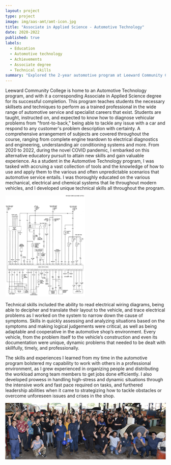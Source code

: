 ```yaml
---
layout: project
type: project
image: img/aas-amt/amt-icon.jpg
title: "Associate in Applied Science - Automotive Technology"
date: 2020-2022
published: true
labels:
  - Education
  - Automotive technology
  - Achievements
  - Associate degree
  - Technical skills
summary: "Explored the 2-year automotive program at Leeward Community College."
---
```


Leeward Community College is home to an Automotive Technology program, and with it a corresponding Associate in Applied Science degree for its successful completion. This program teaches students the necessary skillsets and techniques to perform as a trained professional in the wide range of automotive service and specialist careers that exist. Students are taught, instructed on, and expected to know how to diagnose vehicular problems from "front-to-back," being able to tackle any issue with a car and respond to any customer's problem description with certainty. A comprehensive arrangement of subjects are covered throughout the course, ranging from complete engine teardown to electrical diagnostics and engineering, understanding air conditioning systems and more.
From 2020 to 2022, during the novel COVID pandemic, I embarked on this alternative educatory pursuit to attain new skills and gain valuable experience. As a student in the Automotive Technology program, I was tasked with accruing a vast collection of tools and the knowledge of how to use and apply them to the various and often unpredictable scenarios that automotive service entails. I was thoroughly educated on the various mechanical, electrical and chemical systems that lie throughout modern vehicles, and I developed unique technical skills all throughout the program. 

<img width="250px" class="rounded float-end pe-4" class="img-fluid" src="../img/aas-amt/amt-wiring.jpg">

Technical skills included the ability to read electrical wiring diagrams, being able to decipher and translate their layout to the vehicle, and trace electrical problems as I worked on the system to narrow down the cause of symptoms. Skills in quickly assessing and analyzing situations based on the symptoms and making logical judgements were critical, as well as being adaptable and cooperative in the automotive shop’s environment. Every vehicle, from the problem itself to the vehicle’s construction and even its documentation were unique, dynamic problems that needed to be dealt with skillfully, timely, and professionally.

The skills and experiences I learned from my time in the automotive program bolstered my capability to work with others in a professional environment, as I grew experienced in organizing people and distributing the workload among team members to get jobs done efficiently. I also developed prowess in handling high-stress and dynamic situations through the intensive work and fast pace required on tasks, and furthered leadership abilities when it came to strategizing how to tackle obstacles or overcome unforeseen issues and crises in the shop.


<img class="img-fluid" src="../img/aas-amt/amt-group.PNG">

